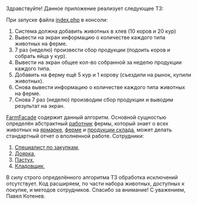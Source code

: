 Здравствуйте!
Данное приложение реализует следующее ТЗ:

При запуске файла [index.php](public/index.php) в консоли:
1. Система должна добавить животных в хлев (10 коров и 20 кур)
2. Вывести на экран информацию о количестве каждого типа животных на ферме.
3. 7 раз (неделю) произвести сбор продукции (подоить коров и собрать яйца у кур).
4. Вывести на экран общее кол-во собранной за неделю продукции каждого типа.
5. Добавить на ферму ещё 5 кур и 1 корову (съездили на рынок, купили животных).
6. Снова вывести информацию о количестве каждого типа животных на ферме.
7. Снова 7 раз (неделю) производим сбор продукции и выводим результат на экран.

[FarmFacade](app/FarmFacade.php) содержит данный алгоритм. 
Основной сущностью определён абстрактный [работник](app/services/Workers.php) 
фермы, который знает о всех животных на [ярмарке](app/data/animals-fair.json), 
[ферме](app/data/animals-on-farm.json) и [продукции склада](app/data/warehouse.json),
может делать стандартный отчет о вполненной работе.
Сотрудники: 
1. [Специалист по закупкам](app/services/AnimalsBuyer.php),
2. [Доярка](app/services/Milkmaid.php),
3. [Пастух](app/services/Shepherd.php),
4. [Кладовщик](app/services/Stockman.php),

В силу строго определённого алгоритма ТЗ обработка исключений отсутствует.
Код расширяем, по части набора животных, доступных к покупке, и методов сотрудников.
Спасибо за внимание!
С уважением, Павел Котенев.

